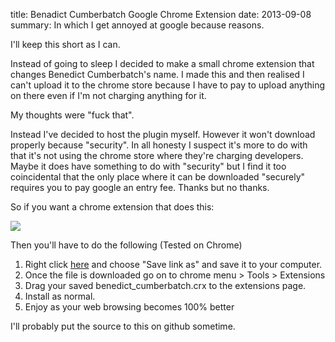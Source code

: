 title: Benadict Cumberbatch Google Chrome Extension
date: 2013-09-08
summary: In which I get annoyed at google because reasons.

I'll keep this short as I can.

Instead of going to sleep I decided to make a small chrome extension that
changes Benedict Cumberbatch's name. I made this and then realised I can't
upload it to the chrome store because I have to pay to upload anything on there
even if I'm not charging anything for it.

My thoughts were "fuck that".

Instead I've decided to host the plugin myself. However it won't download
properly because "security". In all honesty I suspect it's more to do with that
it's not using the chrome store where they're charging developers. Maybe it
does have something to do with "security" but I find it too coincidental that
the only place where it can be downloaded "securely" requires you to pay google
an entry fee. Thanks but no thanks.

So if you want a chrome extension that does this:

![](http://i.imgur.com/nlM7M5A.png?1)

Then you'll have to do the following (Tested on Chrome)

1. Right click [here](http://andwhathave.eu/~afal/benedict_cumberbatch.crx) and
   choose "Save link as" and save it to your computer.
2. Once the file is downloaded go on to chrome menu > Tools > Extensions
3. Drag your saved benedict_cumberbatch.crx to the extensions page.
4. Install as normal.
5. Enjoy as your web browsing becomes 100% better

I'll probably put the source to this on github sometime.
